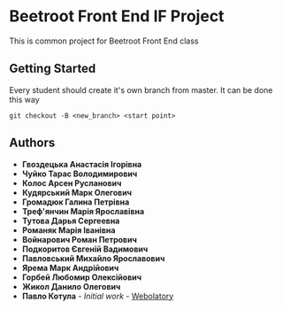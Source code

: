 # Beetroot Front End IF Project

This is common project for Beetroot Front End class

## Getting Started

Every student should create it's own branch from master.
It can be done this way
```
git checkout -B <new_branch> <start point>
```

## Authors

* **Гвоздецька Анастасія Ігорівна**
* **Чуйко Тарас Володимирович**
* **Колос Арсен Русланович**
* **Кудярський Марк Олегович**
* **Громадюк Галина Петрівна**
* **Треф'янчин Марія Ярославівна**
* **Тутова Дарья Сергеевна**
* **Романяк Марія Іванівна**
* **Войнарович Роман Петрович**
* **Подкоритов Євгеній Вадимович**
* **Павловський Михайло Ярославович**
* **Ярема Марк Андрійович**
* **Горбей Любомир Олексійович**
* **Жикол Данило Олегович**
* **Павло Котула** - *Initial work* - [Webolatory](http://webolatory.com/)
